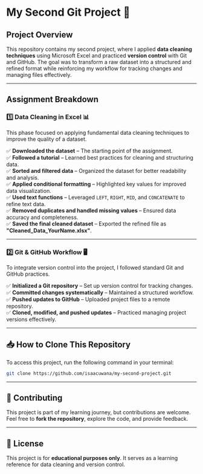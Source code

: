 # My Second Git Project 🚀  

## Project Overview  
This repository contains my second project, where I applied **data cleaning techniques** using Microsoft Excel and practiced **version control** with Git and GitHub. The goal was to transform a raw dataset into a structured and refined format while reinforcing my workflow for tracking changes and managing files effectively.  

---

## Assignment Breakdown  

### **1️⃣ Data Cleaning in Excel** 📊  
This phase focused on applying fundamental data cleaning techniques to improve the quality of a dataset.  

✅ **Downloaded the dataset** – The starting point of the assignment.  
✅ **Followed a tutorial** – Learned best practices for cleaning and structuring data.  
✅ **Sorted and filtered data** – Organized the dataset for better readability and analysis.  
✅ **Applied conditional formatting** – Highlighted key values for improved data visualization.  
✅ **Used text functions** – Leveraged `LEFT`, `RIGHT`, `MID`, and `CONCATENATE` to refine text data.  
✅ **Removed duplicates and handled missing values** – Ensured data accuracy and completeness.  
✅ **Saved the final cleaned dataset** – Exported the refined file as **"Cleaned_Data_YourName.xlsx"**.  

---

### **2️⃣ Git & GitHub Workflow** 🖥️  
To integrate version control into the project, I followed standard Git and GitHub practices.  

✅ **Initialized a Git repository** – Set up version control for tracking changes.  
✅ **Committed changes systematically** – Maintained a structured workflow.  
✅ **Pushed updates to GitHub** – Uploaded project files to a remote repository.  
✅ **Cloned, modified, and pushed updates** – Practiced managing project versions effectively.  

---

## 📥 How to Clone This Repository  
To access this project, run the following command in your terminal:  

```bash
git clone https://github.com/isaacuwana/my-second-project.git
```  

---

## 🤝 Contributing  
This project is part of my learning journey, but contributions are welcome. Feel free to **fork the repository**, explore the code, and provide feedback.  

---

## 📜 License  
This project is for **educational purposes only**. It serves as a learning reference for data cleaning and version control.  
